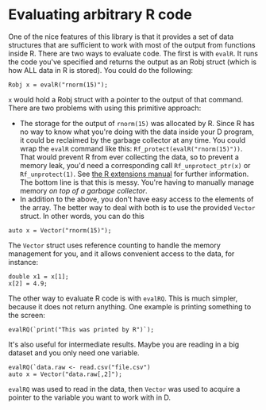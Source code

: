 # Evaluating arbitrary R code

One of the nice features of this library is that it provides a set of data structures that are sufficient to work with most of the output from functions inside R. There are two ways to evaluate code. The first is with `evalR`. It runs the code you've specified and returns the output as an Robj struct (which is how ALL data in R is stored). You could do the following:

```
Robj x = evalR("rnorm(15)");
```

`x` would hold a Robj struct with a pointer to the output of that command. There are two problems with using this primitive approach:

- The storage for the output of `rnorm(15)` was allocated by R. Since R has no way to know what you're doing with the data inside your D program, it could be reclaimed by the garbage collector at any time. You could wrap the `evalR` command like this: `Rf_protect(evalR("rnorm(15)"))`. That would prevent R from ever collecting the data, so to prevent a memory leak, you'd need a corresponding call `Rf_unprotect_ptr(x)` or `Rf_unprotect(1)`. See [the R extensions manual](https://rstudio.github.io/r-manuals/r-exts/System-and-foreign-language-interfaces.html#handling-the-effects-of-garbage-collection) for further information. The bottom line is that this is messy. You're having to manually manage memory *on top of a garbage collector*.
- In addition to the above, you don't have easy access to the elements of the array. The better way to deal with both is to use the provided `Vector` struct. In other words, you can do this

```
auto x = Vector("rnorm(15)");
```

The `Vector` struct uses reference counting to handle the memory management for you, and it allows convenient access to the data, for instance:

```
double x1 = x[1];
x[2] = 4.9;
```

The other way to evaluate R code is with `evalRQ`. This is much simpler, because it does not return anything. One example is printing something to the screen:

```
evalRQ(`print("This was printed by R")`);
```

It's also useful for intermediate results. Maybe you are reading in a big dataset and you only need one variable.

```
evalRQ(`data.raw <- read.csv("file.csv")
auto x = Vector("data.raw[,2]");
```

`evalRQ` was used to read in the data, then `Vector` was used to acquire a pointer to the variable you want to work with in D.
